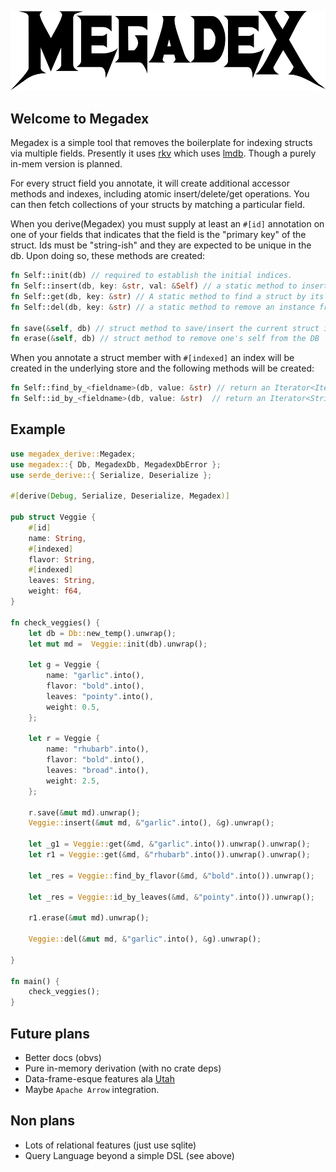 


![Megadex Logo](images/megadex.png)

##  Welcome to Megadex

Megadex is a simple tool that removes the boilerplate for indexing structs via multiple fields.
Presently it uses [rkv](https://github.com/mozilla/rkv) which uses [lmdb](https://github.com/danburkert/lmdb-rs). 
Though a purely in-mem version is planned. 

For every struct field you annotate, it will create additional accessor methods and indexes, including atomic insert/delete/get operations.  You can then fetch collections of your structs by matching a particular field.

When you derive(Megadex) you must supply at least an `#[id]` annotation on one of your fields that indicates that the field is the "primary key" of the struct.  Ids must be "string-ish" and they are expected to be unique in the db.
Upon doing so, these methods are created: 

```rust
fn Self::init(db) // required to establish the initial indices. 
fn Self::insert(db, key: &str, val: &Self) // a static method to insert an instance into the Db
fn Self::get(db, key: &str) // A static method to find a struct by its matching ID
fn Self::del(db, key: &str) // a static method to remove an instance from the Db

fn save(&self, db) // struct method to save/insert the current struct into the Db
fn erase(&self, db) // struct method to remove one's self from the DB
```

When you annotate a struct member with `#[indexed]` an index will be created in the underlying store and the following methods will be created: 

```rust
fn Self::find_by_<fieldname>(db, value: &str) // return an Iterator<Item=Self> of all instances whose field equals the supplied value
fn Self::id_by_<fieldname>(db, value: &str)  // return an Iterator<String> of the ids of all instances whose field matches the supplied value
```

## Example

```rust
use megadex_derive::Megadex;
use megadex::{ Db, MegadexDb, MegadexDbError };
use serde_derive::{ Serialize, Deserialize };

#[derive(Debug, Serialize, Deserialize, Megadex)]

pub struct Veggie {
    #[id]
    name: String,
    #[indexed]
    flavor: String,
    #[indexed]
    leaves: String,
    weight: f64,
}

fn check_veggies() {
    let db = Db::new_temp().unwrap();
    let mut md =  Veggie::init(db).unwrap();

    let g = Veggie {
        name: "garlic".into(),
        flavor: "bold".into(),
        leaves: "pointy".into(),
        weight: 0.5,
    };
    
    let r = Veggie {
        name: "rhubarb".into(),
        flavor: "bold".into(),
        leaves: "broad".into(),
        weight: 2.5,
    };

    r.save(&mut md).unwrap();
    Veggie::insert(&mut md, &"garlic".into(), &g).unwrap();

    let _g1 = Veggie::get(&md, &"garlic".into()).unwrap().unwrap();
    let r1 = Veggie::get(&md, &"rhubarb".into()).unwrap().unwrap();

    let _res = Veggie::find_by_flavor(&md, &"bold".into()).unwrap();

    let _res = Veggie::id_by_leaves(&md, &"pointy".into()).unwrap();

    r1.erase(&mut md).unwrap();

    Veggie::del(&mut md, &"garlic".into(), &g).unwrap();

}

fn main() {
    check_veggies();
}
```


## Future plans

* Better docs (obvs)
* Pure in-memory derivation (with no crate deps)
* Data-frame-esque features ala [Utah](https://github.com/kernelmachine/utah)
* Maybe `Apache Arrow` integration.

## Non plans

* Lots of relational features (just use sqlite) 
* Query Language beyond a simple DSL (see above) 


